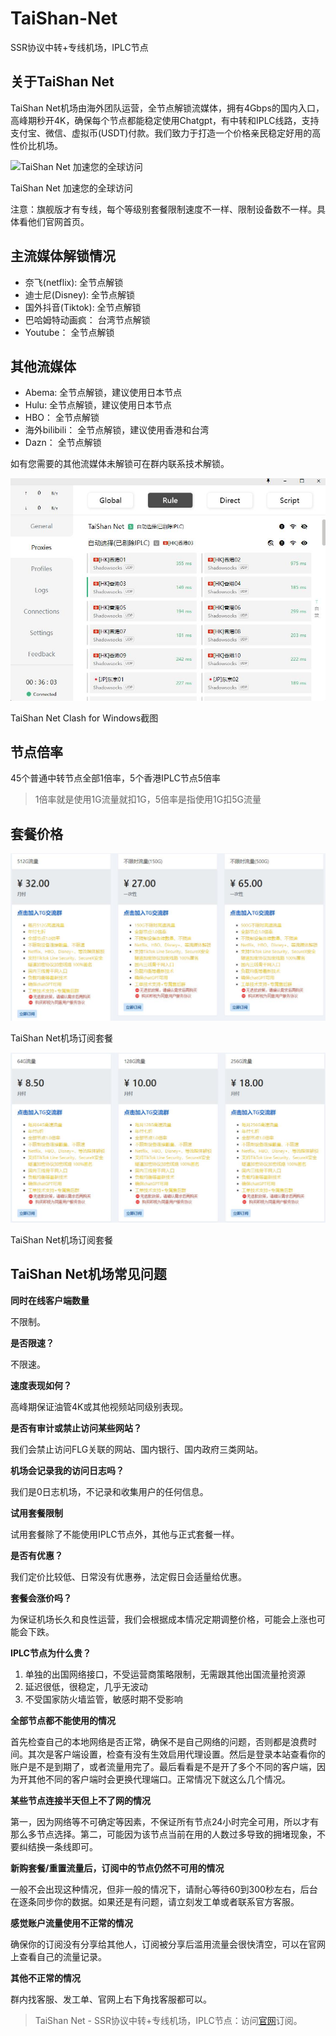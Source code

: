 # TaiShan-Net
SSR协议中转+专线机场，IPLC节点

## 关于TaiShan Net

TaiShan Net机场由海外团队运营，全节点解锁流媒体，拥有4Gbps的国内入口，高峰期秒开4K，确保每个节点都能稳定使用Chatgpt，有中转和IPLC线路，支持支付宝、微信、虚拟币(USDT)付款。我们致力于打造一个价格亲民稳定好用的高性价比机场。

![TaiShan Net 加速您的全球访问](/2024/01/1706671619.webp)

TaiShan Net 加速您的全球访问

注意：旗舰版才有专线，每个等级别套餐限制速度不一样、限制设备数不一样。具体看他们官网首页。

## 主流媒体解锁情况

*   奈飞(netflix): 全节点解锁
*   迪士尼(Disney): 全节点解锁
*   国外抖音(Tiktok): 全节点解锁
*   巴哈姆特动画疯： 台湾节点解锁
*   Youtube： 全节点解锁

## 其他流媒体

*   Abema: 全节点解锁，建议使用日本节点
*   Hulu: 全节点解锁，建议使用日本节点
*   HBO： 全节点解锁
*   海外bilibili： 全节点解锁，建议使用香港和台湾
*   Dazn： 全节点解锁

如有您需要的其他流媒体未解锁可在群内联系技术解锁。

![TaiShan Net Clash for Windows截图](/1706671945.jpg)

TaiShan Net Clash for Windows截图

## 节点倍率

45个普通中转节点全部1倍率，5个香港IPLC节点5倍率

> 1倍率就是使用1G流量就扣1G，5倍率是指使用1G扣5G流量

## 套餐价格

![TaiShan Net机场订阅套餐](/1706671797.jpg)

TaiShan Net机场订阅套餐

![TaiShan Net机场订阅套餐](/1706671788.jpg)

TaiShan Net机场订阅套餐

## TaiShan Net机场常见问题

**同时在线客户端数量**

不限制。

**是否限速？**

不限速。

**速度表现如何？**

高峰期保证油管4K或其他视频站同级别表现。

**是否有审计或禁止访问某些网站？**

我们会禁止访问FLG关联的网站、国内银行、国内政府三类网站。

**机场会记录我的访问日志吗？**

我们是0日志机场，不记录和收集用户的任何信息。

**试用套餐限制**

试用套餐除了不能使用IPLC节点外，其他与正式套餐一样。

**是否有优惠？**

我们定价比较低、日常没有优惠券，法定假日会适量给优惠。

**套餐会涨价吗？**

为保证机场长久和良性运营，我们会根据成本情况定期调整价格，可能会上涨也可能会下跌。

**IPLC节点为什么贵？**

1.  单独的出国网络接口，不受运营商策略限制，无需跟其他出国流量抢资源
2.  延迟很低，很稳定，几乎无波动
3.  不受国家防火墙监管，敏感时期不受影响

**全部节点都不能使用的情况**

首先检查自己的本地网络是否正常，确保不是自己网络的问题，否则都是浪费时间。其次是客户端设置，检查有没有生效启用代理设置。然后是登录本站查看你的账户是不是到期了，或者流量用完了。最后看看是不是开了多个不同的客户端，因为开其他不同的客户端时会更换代理端口。正常情况下就这么几个情况。

**某些节点连接半天但上不了网的情况**

第一，因为网络等不可确定等因素，不保证所有节点24小时完全可用，所以才有那么多节点选择。第二，可能因为该节点当前在用的人数过多导致的拥堵现象，不要纠结换一条线即可。

**新购套餐/重置流量后，订阅中的节点仍然不可用的情况**

一般不会出现这种情况，但非一般的情况下，请耐心等待60到300秒左右，后台在逐条同步你的数据。如果还是有问题，请立刻发工单或者联系官方客服。

**感觉账户流量使用不正常的情况**

确保你的订阅没有分享给其他人，订阅被分享后滥用流量会很快清空，可以在官网上查看自己的流量记录。

**其他不正常的情况**

群内找客服、发工单、官网上右下角找客服都可以。

> TaiShan Net - SSR协议中转+专线机场，IPLC节点：访问[官网](https://jump.p6p.net/87)订阅。
